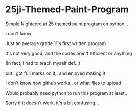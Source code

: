 # 25ji-Themed-Paint-Program

  Simple Nightcord at 25 themed paint program on python...
  
  I don't know
  
  Just an average grade 11's first written program
  
  It's not very good, and the codes aren't efficient or anything
  
  (In fact, I had to teach myself def...)
  
  but I got full marks on it,, and enjoyed making it
  
  
  I don't know how github works,, or what files to upload
  
  Would probably need python to run this program at least..
  
  Sorry if it doesn't work, it's a bit confusing...
  
